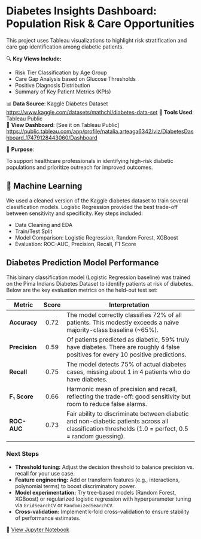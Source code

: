 # Diabetes Insights Dashboard: Population Risk & Care Opportunities

This project uses Tableau visualizations to highlight risk stratification and care gap identification among diabetic patients.

🔍 **Key Views Include:**
- Risk Tier Classification by Age Group
- Care Gap Analysis based on Glucose Thresholds
- Positive Diagnosis Distribution
- Summary of Key Patient Metrics (KPIs)

📊 **Data Source**: Kaggle Diabetes Dataset  https://www.kaggle.com/datasets/mathchi/diabetes-data-set
🧰 **Tools Used**: Tableau Public  
📎 **View Dashboard**: [See it on Tableau Public] https://public.tableau.com/app/profile/natalia.arteaga6342/viz/DiabetesDashboard_17479128443060/Dashboard


📁 **Purpose**:  

To support healthcare professionals in identifying high-risk diabetic populations and prioritize outreach for improved outcomes.

## 🤖 Machine Learning

We used a cleaned version of the Kaggle diabetes dataset to train several classification models. Logistic Regression provided the best trade-off between sensitivity and specificity. Key steps included:

- Data Cleaning and EDA
- Train/Test Split
- Model Comparison: Logistic Regression, Random Forest, XGBoost
- Evaluation: ROC-AUC, Precision, Recall, F1 Score

## Diabetes Prediction Model Performance

This binary classification model (Logistic Regression baseline) was trained on the Pima Indians Diabetes Dataset to identify patients at risk of diabetes. Below are the key evaluation metrics on the held-out test set:

| Metric      | Score  | Interpretation                                                                                                                                      |
|-------------|:------:|-----------------------------------------------------------------------------------------------------------------------------------------------------|
| **Accuracy**  | 0.72   | The model correctly classifies 72% of all patients. This modestly exceeds a naïve majority-class baseline (~65%).                                   |
| **Precision** | 0.59   | Of patients predicted as diabetic, 59% truly have diabetes. There are roughly 4 false positives for every 10 positive predictions.                   |
| **Recall**    | 0.75   | The model detects 75% of actual diabetes cases, missing about 1 in 4 patients who do have diabetes.                                                   |
| **F₁ Score**  | 0.66   | Harmonic mean of precision and recall, reflecting the trade-off: good sensitivity but room to reduce false alarms.                                     |
| **ROC-AUC**   | 0.73   | Fair ability to discriminate between diabetic and non-diabetic patients across all classification thresholds (1.0 = perfect, 0.5 = random guessing). |

### Next Steps
- **Threshold tuning:** Adjust the decision threshold to balance precision vs. recall for your use case.  
- **Feature engineering:** Add or transform features (e.g., interactions, polynomial terms) to boost discriminatory power.  
- **Model experimentation:** Try tree-based models (Random Forest, XGBoost) or regularized logistic regression with hyperparameter tuning via `GridSearchCV` or `RandomizedSearchCV`.  
- **Cross-validation:** Implement k-fold cross-validation to ensure stability of performance estimates.


📓 [View Jupyter Notebook](notebooks/diabetes_ml_model.ipynb)
